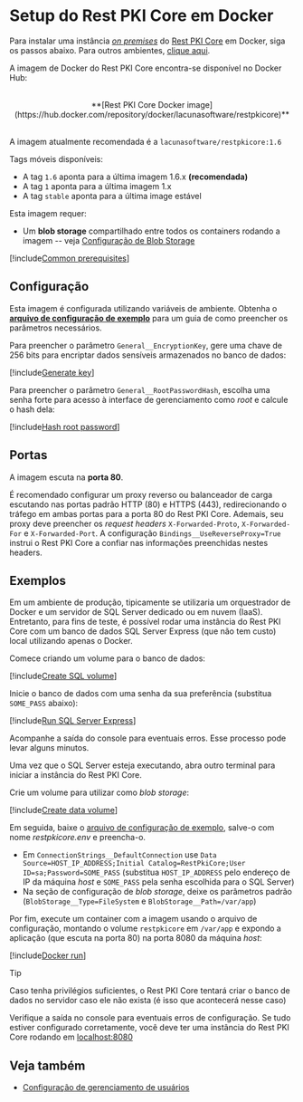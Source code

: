 ﻿# Setup do Rest PKI Core em Docker

Para instalar uma instância [*on premises*](index.md) do [Rest PKI Core](../index.md) em Docker, siga os passos abaixo. Para outros ambientes, [clique aqui](index.md#platforms).

A imagem de Docker do Rest PKI Core encontra-se disponível no Docker Hub:

<br />
<center>
**[Rest PKI Core Docker image](https://hub.docker.com/repository/docker/lacunasoftware/restpkicore)**
</center>
<br />

A imagem atualmente recomendada é a `lacunasoftware/restpkicore:1.6`

Tags móveis disponíveis:

* A tag `1.6` aponta para a última imagem 1.6.x **(recomendada)**
* A tag `1` aponta para a última imagem 1.x
* A tag `stable` aponta para a última image estável

Esta imagem requer:

* Um **blob storage** compartilhado entre todos os containers rodando a imagem -- veja [Configuração de Blob Storage](configure-blob-storage.md)

[!include[Common prerequisites](includes/common-requisites.md)]

## Configuração

Esta imagem é configurada utilizando variáveis de ambiente. Obtenha o [**arquivo de configuração de exemplo**](https://cdn.lacunasoftware.com/restpkicore/docker/restpkicore.env)
para um guia de como preencher os parâmetros necessários.

Para preencher o parâmetro `General__EncryptionKey`, gere uma chave de 256 bits para encriptar dados sensíveis armazenados no banco de dados:

[!include[Generate key](../../../../../includes/rest-pki/core/docker/gen-encryption-key-stdout.md)]

Para preencher o parâmetro `General__RootPasswordHash`, escolha uma senha forte para acesso à interface de gerenciamento como *root* e calcule o hash dela:

[!include[Hash root password](../../../../../includes/rest-pki/core/docker/hash-root-pass-stdout.md)]

## Portas

A imagem escuta na **porta 80**.

É recomendado configurar um proxy reverso ou balanceador de carga escutando nas portas padrão HTTP (80) e HTTPS (443), redirecionando o tráfego em
ambas portas para a porta 80 do Rest PKI Core. Ademais, seu proxy deve preencher os *request headers* `X-Forwarded-Proto`, `X-Forwarded-For`
e `X-Forwarded-Port`. A configuração `Bindings__UseReverseProxy=True` instrui o Rest PKI Core a confiar nas informações preenchidas nestes headers.

## Exemplos

Em um ambiente de produção, tipicamente se utilizaria um orquestrador de Docker e um servidor de SQL Server dedicado ou em nuvem (IaaS).
Entretanto, para fins de teste, é possível rodar uma instância do Rest PKI Core com um banco de dados SQL Server Express (que não tem custo) local utilizando apenas
o Docker.

Comece criando um volume para o banco de dados:

[!include[Create SQL volume](../../../../../includes/rest-pki/core/docker/create-sql-volume.md)]

Inicie o banco de dados com uma senha da sua preferência (substitua `SOME_PASS` abaixo):

[!include[Run SQL Server Express](../../../../../includes/rest-pki/core/docker/run-sql.md)]

Acompanhe a saída do console para eventuais erros. Esse processo pode levar alguns minutos.

Uma vez que o SQL Server esteja executando, abra outro terminal para iniciar a instância do Rest PKI Core.

Crie um volume para utilizar como *blob storage*:

[!include[Create data volume](../../../../../includes/rest-pki/core/docker/create-data-volume.md)]

Em seguida, baixe o [arquivo de configuração de exemplo](https://cdn.lacunasoftware.com/restpkicore/docker/restpkicore.env), salve-o com nome
*restpkicore.env* e preencha-o.

* Em `ConnectionStrings__DefaultConnection` use `Data Source=HOST_IP_ADDRESS;Initial Catalog=RestPkiCore;User ID=sa;Password=SOME_PASS` (substitua `HOST_IP_ADDRESS` pelo endereço de IP da máquina *host* e `SOME_PASS` pela senha escolhida para o SQL Server)
* Na seção de configuração de *blob storage*, deixe os parâmetros padrão (`BlobStorage__Type=FileSystem` e `BlobStorage__Path=/var/app`)

Por fim, execute um container com a imagem usando o arquivo de configuração, montando o volume `restpkicore` em `/var/app` e expondo a aplicação (que escuta
na porta 80) na porta 8080 da máquina *host*:

[!include[Docker run](../../../../../includes/rest-pki/core/docker/run.md)]

> [!TIP]
> Caso tenha privilégios suficientes, o Rest PKI Core tentará criar o banco de dados no servidor caso ele não exista (é isso que acontecerá nesse caso)

Verifique a saída no console para eventuais erros de configuração. Se tudo estiver configurado corretamente, você deve ter uma instância do Rest PKI Core
rodando em [localhost:8080](http://localhost:8080/)

## Veja também

* [Configuração de gerenciamento de usuários](configure-oidc.md)
